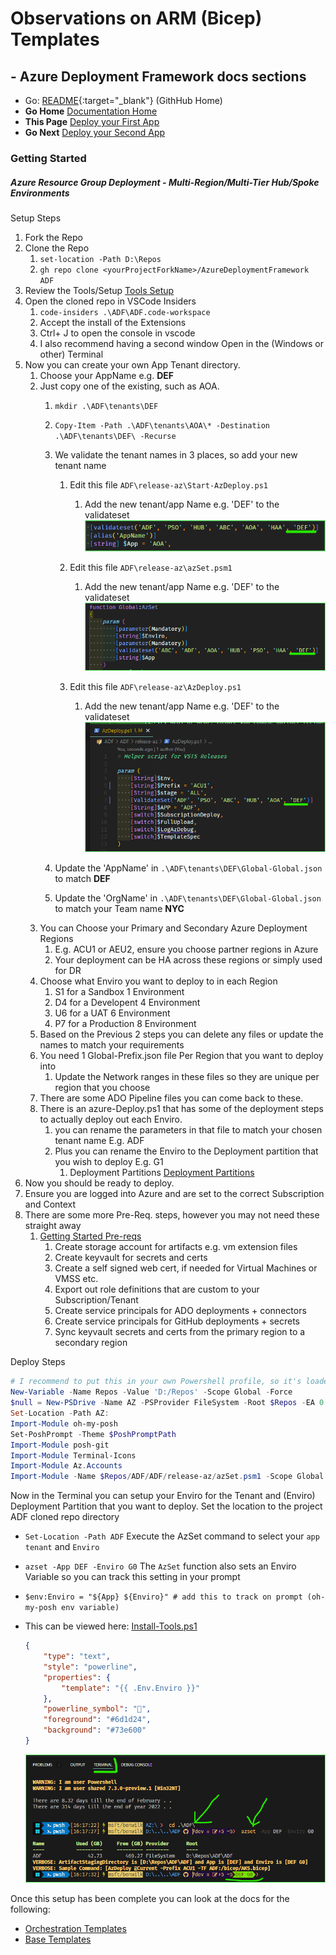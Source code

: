 #  Observations on ARM (Bicep) Templates

## - Azure Deployment Framework docs sections
- Go: [README](https://github.com/brwilkinson/AzureDeploymentFramework#readme){:target="_blank"} (GithHub Home)
- **Go Home** [Documentation Home](./index.md)
- **This Page** [Deploy your First App](./Getting_Started.md)
- **Go Next** [Deploy your Second App](./Getting_Started2.md)

### Getting Started
##### *Azure Resource Group Deployment - Multi-Region/Multi-Tier Hub/Spoke Environments*

Setup Steps

1. Fork the Repo
1. Clone the Repo
    1. `set-location -Path D:\Repos`
    1. `gh repo clone <yourProjectForkName>/AzureDeploymentFramework ADF`
1. Review the Tools/Setup [Tools Setup](./Tools_Setup.md)
1. Open the cloned repo in VSCode Insiders
    1. `code-insiders .\ADF\ADF.code-workspace` 
    1. Accept the install of the Extensions
    1. Ctrl+ J to open the console in vscode
    1. I also recommend having a second window Open in the (Windows or other) Terminal
1. Now you can create your own App Tenant directory.
    1. Choose your AppName e.g. **DEF**
    1. Just copy one of the existing, such as AOA.
        1. `mkdir .\ADF\tenants\DEF`
        1. `Copy-Item -Path .\ADF\tenants\AOA\* -Destination .\ADF\tenants\DEF\ -Recurse`
        1. We validate the tenant names in 3 places, so add your new tenant name
            1. Edit this file `ADF\release-az\Start-AzDeploy.ps1`
                1. Add the new tenant/app Name e.g. 'DEF' to the validateset
                ![Add your tenant/app Name to validateset](./Getting_Started_validateset.png)
            
            1. Edit this file `ADF\release-az\azSet.psm1`
                1. Add the new tenant/app Name e.g. 'DEF' to the validateset
                ![Add your tenant/app Name to validateset](./Getting_Started_validateset2.png)
            
            1. Edit this file `ADF\release-az\AzDeploy.ps1`
                1. Add the new tenant/app Name e.g. 'DEF' to the validateset
                ![Add your tenant/app Name to validateset](./Getting_Started_validateset3.png)
            
        1. Update the 'AppName' in `.\ADF\tenants\DEF\Global-Global.json` to match **DEF**
        1. Update the 'OrgName' in `.\ADF\tenants\DEF\Global-Global.json` to match your Team name **NYC**
    1. You can Choose your Primary and Secondary Azure Deployment Regions
        1. E.g. ACU1 or AEU2, ensure you choose partner regions in Azure
        1. Your deployment can be HA across these regions or simply used for DR
    1. Choose what Enviro you want to deploy to in each Region
        1. S1 for a Sandbox 1 Environment
        1. D4 for a Developent 4 Environment
        1. U6 for a UAT 6 Environment
        1. P7 for a Production 8 Environment
    1. Based on the Previous 2 steps you can delete any files or update the names to match your requirements
    1. You need 1 Global-Prefix.json file Per Region that you want to deploy into
        1. Update the Network ranges in these files so they are unique per region that you choose
    1. There are some ADO Pipeline files you can come back to these.
    1. There is an azure-Deploy.ps1 that has some of the deployment steps to actually deploy out each Enviro.
        1. you can rename the parameters in that file to match your chosen tenant name E.g. ADF
        1. Plus you can rename the Enviro to the Deployment partition that you wish to deploy E.g. G1
            1. Deployment Partitions [Deployment Partitions](./Deployment_Partitions.md)
1. Now you should be ready to deploy.
1. Ensure you are logged into Azure and are set to the correct Subscription and Context
1. There are some more Pre-Req. steps, however you may not need these straight away
    1. [Getting Started Pre-reqs](./Getting_Started_PreReqs.md)
        1. Create storage account for artifacts e.g. vm extension files
        1. Create keyvault for secrets and certs
        1. Create a self signed web cert, if needed for Virtual Machines or VMSS etc.
        1. Export out role definitions that are custom to your Subscription/Tenant
        1. Create service principals for ADO deployments + connectors
        1. Create service principals for GitHub deployments + secrets
        1. Sync keyvault secrets and certs from the primary region to a secondary region

Deploy Steps

```powershell
# I recommend to put this in your own Powershell profile, so it's loaded by default
New-Variable -Name Repos -Value 'D:/Repos' -Scope Global -Force
$null = New-PSDrive -Name AZ -PSProvider FileSystem -Root $Repos -EA 0
Set-Location -Path AZ:
Import-Module oh-my-posh
Set-PoshPrompt -Theme $PoshPromptPath
Import-Module posh-git
Import-Module Terminal-Icons
Import-Module Az.Accounts
Import-Module -Name $Repos/ADF/ADF/release-az/azSet.psm1 -Scope Global -Force

```

Now in the Terminal you can setup your Enviro for the Tenant and (Enviro) Deployment Partition that you want to deploy.
Set the location to the project ADF cloned repo directory
- `Set-Location -Path ADF`
Execute the AzSet command to select your `app tenant` and `Enviro`
- `azset -App DEF -Enviro G0`
The `AzSet` function also sets an Enviro Variable so you can track this setting in your prompt
- `$env:Enviro = "${App} ${Enviro}" # add this to track on prompt (oh-my-posh env variable)`
- This can be viewed here: [Install-Tools.ps1](https://github.com/brwilkinson/AzureDeploymentFramework/blob/main/ADF/1-prereqs/00-InstallTools.ps1#L157)
    ```json
    {
        "type": "text",
        "style": "powerline",
        "properties": {
            "template": "{{ .Env.Enviro }}"
        },
        "powerline_symbol": "",
        "foreground": "#6d1d24",
        "background": "#73e600"
    }
    ```
    
    ![AzSet to select Enviro](./Getting_Started_azset.png)

Once this setup has been complete you can look at the docs for the following:
- [Orchestration Templates](./Orchestration_Templates.md)
- [Base Templates](./Base_Templates.md)